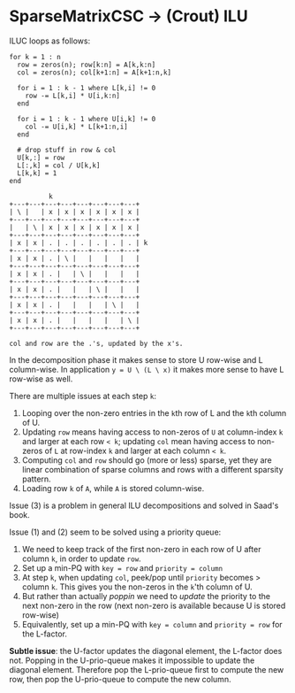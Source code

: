 # SparseMatrixCSC → (Crout) ILU

ILUC loops as follows:

```
for k = 1 : n
  row = zeros(n); row[k:n] = A[k,k:n]
  col = zeros(n); col[k+1:n] = A[k+1:n,k]

  for i = 1 : k - 1 where L[k,i] != 0
    row -= L[k,i] * U[i,k:n]
  end

  for i = 1 : k - 1 where U[i,k] != 0
    col -= U[i,k] * L[k+1:n,i]
  end

  # drop stuff in row & col
  U[k,:] = row
  L[:,k] = col / U[k,k]
  L[k,k] = 1
end
```

```
          k
+---+---+---+---+---+---+---+---+
| \ |   | x | x | x | x | x | x |
+---+---+---+---+---+---+---+---+
|   | \ | x | x | x | x | x | x |
+---+---+---+---+---+---+---+---+
| x | x | . | . | . | . | . | . | k
+---+---+---+---+---+---+---+---+
| x | x | . | \ |   |   |   |   |
+---+---+---+---+---+---+---+---+
| x | x | . |   | \ |   |   |   |
+---+---+---+---+---+---+---+---+
| x | x | . |   |   | \ |   |   |
+---+---+---+---+---+---+---+---+
| x | x | . |   |   |   | \ |   |
+---+---+---+---+---+---+---+---+
| x | x | . |   |   |   |   | \ |
+---+---+---+---+---+---+---+---+

col and row are the .'s, updated by the x's.
```

In the decomposition phase it makes sense to store U row-wise and L column-wise. In application `y = U \ (L \ x)` it makes more sense to have L row-wise as well.

There are multiple issues at each step `k`:

1. Looping over the non-zero entries in the `k`th row of L and the `k`th column of U.
2. Updating `row` means having access to non-zeros of `U` at column-index `k` and larger at each row `< k`; updating `col` mean having access to non-zeros of `L` at row-index `k` and larger at each column `< k`.
3. Computing `col` and `row` should go (more or less) sparse, yet they are linear combination of sparse columns and rows with a different sparsity pattern.
4. Loading row `k` of `A`, while `A` is stored column-wise.

Issue (3) is a problem in general ILU decompositions and solved in Saad's book.

Issue (1) and (2) seem to be solved using a priority queue:

1. We need to keep track of the first non-zero in each row of U after column `k`, in order to update `row`.
2. Set up a min-PQ with `key = row` and `priority = column`
3. At step `k`, when updating `col`, peek/pop until `priority` becomes > column `k`. This gives you the non-zeros in the `k`'th column of U.
4. But rather than actually *poppin* we need to *update* the priority to the next non-zero in the row (next non-zero is available because U is stored row-wise)
5. Equivalently, set up a min-PQ with `key = column` and `priority = row` for the L-factor.

**Subtle issue**: the U-factor updates the diagonal element, the L-factor does not. Popping in the U-prio-queue makes it impossible to update the diagonal element. Therefore pop the L-prio-queue first to compute the new row, then pop the U-prio-queue to compute the new column.